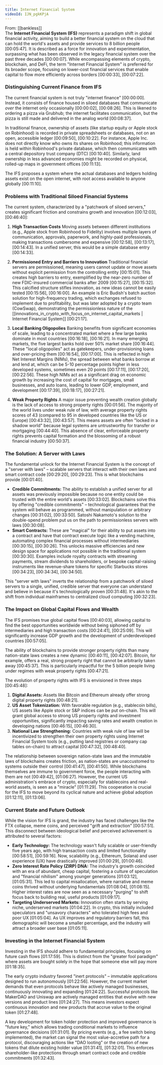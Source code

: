 ```yaml
---
title: Internet Financial System
videoId: IJN_pgkKPjA
---
```


From: [[bankless]] <br/> 
The **Internet Financial System (IFS)** represents a paradigm shift in global financial activity, aiming to build a better financial system on the cloud that can hold the world's assets and provide services to 8 billion people <a class="yt-timestamp" data-t="00:05:47">[00:05:47]</a>. It is described as a force for innovation and experimentation, surpassing what has been observed in the legacy financial system over the past three decades <a class="yt-timestamp" data-t="00:00:07">[00:00:07]</a>. While encompassing elements of crypto, blockchain, and DeFi, the term "Internet Financial System" is preferred for its broader scope, focusing on lower-cost financial services that enable capital to flow more efficiently across borders <a class="yt-timestamp" data-t="00:00:33">[00:00:33]</a>, <a class="yt-timestamp" data-t="00:07:22">[00:07:22]</a>.

### Distinguishing Current Finance from IFS

The current financial system is not truly "internet finance" <a class="yt-timestamp" data-t="00:00:00">[00:00:00]</a>. Instead, it consists of finance housed in siloed databases that communicate *over* the internet only occasionally <a class="yt-timestamp" data-t="00:00:02">[00:00:02]</a>, <a class="yt-timestamp" data-t="00:08:26">[00:08:26]</a>. This is likened to ordering a pizza via Grubhub; the internet facilitates communication, but the pizza is still made and delivered in the analog world <a class="yt-timestamp" data-t="00:08:37">[00:08:37]</a>.

In traditional finance, ownership of assets (like startup equity or Apple stock on Robinhood) is recorded in private spreadsheets or databases, not on an open, accessible ledger <a class="yt-timestamp" data-t="00:09:50">[00:09:50]</a>, <a class="yt-timestamp" data-t="00:10:22">[00:10:22]</a>. For instance, Apple Inc. does not directly know who owns its shares on Robinhood; this information is held within Robinhood's private database, which then communicates with a central depository trust company (DTC) <a class="yt-timestamp" data-t="00:10:40">[00:10:40]</a>. Similarly, land ownership in less advanced economies might be recorded on physical, rolled-up maps in government offices <a class="yt-timestamp" data-t="00:11:13">[00:11:13]</a>.

The IFS proposes a system where the actual databases and ledgers holding assets exist on the open internet, with root access available to anyone globally <a class="yt-timestamp" data-t="00:11:10">[00:11:10]</a>.

### Problems with Traditional Siloed Financial Systems

The current system, characterized by a "patchwork of siloed servers," creates significant friction and constrains growth and innovation <a class="yt-timestamp" data-t="00:12:03">[00:12:03]</a>, <a class="yt-timestamp" data-t="00:46:40">[00:46:40]</a>:

1.  **High Transaction Costs**
    Moving assets between different institutions (e.g., Apple stock from Robinhood to Fidelity) involves multiple layers of communication, approvals, paperwork, and highly-paid professionals, making transactions cumbersome and expensive <a class="yt-timestamp" data-t="00:12:58">[00:12:58]</a>, <a class="yt-timestamp" data-t="00:13:17">[00:13:17]</a>, <a class="yt-timestamp" data-t="00:14:43">[00:14:43]</a>. In a unified server, this would be a simple database entry <a class="yt-timestamp" data-t="00:14:33">[00:14:33]</a>.

2.  **Permissioned Entry and Barriers to Innovation**
    Traditional financial servers are permissioned, meaning users cannot update or move assets without explicit permission from the controlling entity <a class="yt-timestamp" data-t="00:15:01">[00:15:01]</a>. This creates high barriers to entry, exemplified by the near-zero number of new FDIC-insured commercial banks after 2009 <a class="yt-timestamp" data-t="00:15:27">[00:15:27]</a>, <a class="yt-timestamp" data-t="00:15:32">[00:15:32]</a>. This calcified structure stifles innovation, as new ideas cannot be easily tested <a class="yt-timestamp" data-t="00:15:56">[00:15:56]</a>, <a class="yt-timestamp" data-t="00:16:00">[00:16:00]</a>. An example is Eric Budish's batch auction solution for high-frequency trading, which exchanges refused to implement due to profitability, but was later adopted by a crypto team (CowSwap), demonstrating the permissionless nature of the [[innovations_in_crypto_with_focus_on_internet_capital_markets | Internet Financial System]] <a class="yt-timestamp" data-t="00:21:17">[00:21:17]</a>.

3.  **Local Banking Oligopolies**
    Banking benefits from significant economies of scale, leading to a concentrated market where a few large banks dominate in most countries <a class="yt-timestamp" data-t="00:16:18">[00:16:18]</a>, <a class="yt-timestamp" data-t="00:16:21">[00:16:21]</a>. In many emerging markets, the five largest banks hold over 50% market share <a class="yt-timestamp" data-t="00:16:44">[00:16:44]</a>. These "local oligopolies" act as gatekeepers, under-provisioning loans and over-pricing them <a class="yt-timestamp" data-t="00:16:54">[00:16:54]</a>, <a class="yt-timestamp" data-t="00:17:00">[00:17:00]</a>. This is reflected in high Net Interest Margins (NIMs), the spread between what banks borrow at and lend at, which can be 5-10 percentage points higher in less developed systems, sometimes even 20 points <a class="yt-timestamp" data-t="00:17:11">[00:17:11]</a>, <a class="yt-timestamp" data-t="00:17:20">[00:17:20]</a>, <a class="yt-timestamp" data-t="00:22:56">[00:22:56]</a>. These high NIMs act as a significant drag on economic growth by increasing the cost of capital for mortgages, small businesses, and auto loans, leading to lower GDP, employment, and development <a class="yt-timestamp" data-t="00:17:39">[00:17:39]</a>, <a class="yt-timestamp" data-t="00:18:17">[00:18:17]</a>, <a class="yt-timestamp" data-t="00:27:21">[00:27:21]</a>.

4.  **Weak Property Rights**
    A major issue preventing wealth creation globally is the lack of access to strong property rights <a class="yt-timestamp" data-t="00:01:56">[00:01:56]</a>. The majority of the world lives under weak rule of law, with average property rights scores of 43 (compared to 95 in developed countries like the US or Europe) <a class="yt-timestamp" data-t="00:43:32">[00:43:32]</a>, <a class="yt-timestamp" data-t="00:43:57">[00:43:57]</a>. This means assets are often "locked in a shadow world" because legal systems are untrustworthy for transfer or mortgaging <a class="yt-timestamp" data-t="00:44:40">[00:44:40]</a>. This absence of clear, enforceable property rights prevents capital formation and the blossoming of a robust financial industry <a class="yt-timestamp" data-t="00:50:37">[00:50:37]</a>.

### The Solution: A Server with Laws

The fundamental unlock for the Internet Financial System is the concept of a "server with laws" – scalable servers that interact with their own laws and smart contract code <a class="yt-timestamp" data-t="00:29:20">[00:29:20]</a>, <a class="yt-timestamp" data-t="00:29:23">[00:29:23]</a>. This is what blockchains provide <a class="yt-timestamp" data-t="00:01:40">[00:01:40]</a>.

*   **Credible Commitments:** The ability to establish a unified server for all assets was previously impossible because no one entity could be trusted with the entire world's assets <a class="yt-timestamp" data-t="00:33:02">[00:33:02]</a>. Blockchains solve this by offering "credible commitments" – technological guarantees that the system will behave as programmed, without manipulation or arbitrary changes <a class="yt-timestamp" data-t="00:31:02">[00:31:02]</a>, <a class="yt-timestamp" data-t="00:33:50">[00:33:50]</a>. Satoshi Nakamoto's solution to the double-spend problem put us on the path to permissionless servers with laws <a class="yt-timestamp" data-t="00:30:08">[00:30:08]</a>.
*   **Smart Contracts:** These are "magical" for their ability to put assets into a contract and have that contract execute logic like a vending machine, automating complex financial processes without intermediaries <a class="yt-timestamp" data-t="00:30:15">[00:30:15]</a>, <a class="yt-timestamp" data-t="00:30:26">[00:30:26]</a>. This unlocks massive efficiencies and new design space for applications not possible in the traditional system <a class="yt-timestamp" data-t="00:30:30">[00:30:30]</a>. Examples include royalty contracts with streaming payments, stream dividends to shareholders, or bespoke capital-raising instruments like revenue-share tokens for specific Starbucks stores <a class="yt-timestamp" data-t="00:34:23">[00:34:23]</a>, <a class="yt-timestamp" data-t="00:34:34">[00:34:34]</a>, <a class="yt-timestamp" data-t="00:34:50">[00:34:50]</a>.

This "server with laws" inverts the relationship from a patchwork of siloed servers to a single, unified, credible server that everyone can understand and believe in because it's technologically proven <a class="yt-timestamp" data-t="00:31:48">[00:31:48]</a>. It's akin to the shift from individual mainframes to centralized cloud computing <a class="yt-timestamp" data-t="00:32:23">[00:32:23]</a>.

### The Impact on Global Capital Flows and Wealth

The IFS promises true global capital flows <a class="yt-timestamp" data-t="00:40:03">[00:40:03]</a>, allowing capital to find the best opportunities worldwide without being siphoned off by intermediaries and high transaction costs <a class="yt-timestamp" data-t="00:24:41">[00:24:41]</a>, <a class="yt-timestamp" data-t="00:25:09">[00:25:09]</a>. This will significantly increase GDP growth and the development of underdeveloped countries <a class="yt-timestamp" data-t="00:57:05">[00:57:05]</a>.

The ability of blockchains to provide stronger property rights than many nation-state laws creates a new dynamic <a class="yt-timestamp" data-t="00:40:11">[00:40:11]</a>, <a class="yt-timestamp" data-t="00:42:07">[00:42:07]</a>. Bitcoin, for example, offers a real, strong property right that cannot be arbitrarily taken away <a class="yt-timestamp" data-t="00:45:37">[00:45:37]</a>. This is particularly impactful for the 5 billion people living under regimes with weak property rights <a class="yt-timestamp" data-t="00:47:21">[00:47:21]</a>.

The evolution of property rights with IFS is envisioned in three steps <a class="yt-timestamp" data-t="00:45:48">[00:45:48]</a>:
1.  **Digital Assets:** Assets like Bitcoin and Ethereum already offer strong digital property rights <a class="yt-timestamp" data-t="00:48:21">[00:48:21]</a>.
2.  **US Asset Tokenization:** With favorable regulation (e.g., stablecoin bills), US assets like Apple stock or S&P indices can be put on-chain. This will grant global access to strong US property rights and investment opportunities, significantly impacting saving rates and wealth creation in developing nations <a class="yt-timestamp" data-t="00:46:15">[00:46:15]</a>, <a class="yt-timestamp" data-t="00:46:30">[00:46:30]</a>.
3.  **National Law Strengthening:** Countries with weak rule of law will be incentivized to strengthen their own property rights using Internet Financial System tools (e.g., putting land registries or company cap tables on-chain) to attract capital <a class="yt-timestamp" data-t="00:47:32">[00:47:32]</a>, <a class="yt-timestamp" data-t="00:48:40">[00:48:40]</a>.

The relationship between sovereign nation-state laws and the immutable laws of blockchains creates friction, as nation-states are unaccustomed to systems outside their control <a class="yt-timestamp" data-t="00:41:47">[00:41:47]</a>, <a class="yt-timestamp" data-t="00:41:50">[00:41:50]</a>. While blockchains themselves are immune to government force, the people interacting with them are not <a class="yt-timestamp" data-t="00:49:42">[00:49:42]</a>, <a class="yt-timestamp" data-t="01:06:27">[01:06:27]</a>. However, the current US administration's embrace of crypto, especially for stablecoins and real-world assets, is seen as a "miracle" <a class="yt-timestamp" data-t="01:11:29">[01:11:29]</a>. This cooperation is crucial for the IFS to move beyond its cyclical nature and achieve global adoption <a class="yt-timestamp" data-t="01:12:11">[01:12:11]</a>, <a class="yt-timestamp" data-t="01:13:06">[01:13:06]</a>.

### Current State and Future Outlook

While the vision for IFS is grand, the industry has faced challenges like the FTX collapse, meme coins, and perceived "grift and extraction" <a class="yt-timestamp" data-t="00:57:51">[00:57:51]</a>. This disconnect between ideological belief and perceived achievement is attributed to several factors:

*   **Early Technology:** The technology wasn't fully scalable or user-friendly five years ago, with high transaction costs and limited functionality <a class="yt-timestamp" data-t="00:58:51">[00:58:51]</a>, <a class="yt-timestamp" data-t="00:59:16">[00:59:16]</a>. Now, scalability (e.g., Ethereum, Solana) and user experience (UX) have drastically improved <a class="yt-timestamp" data-t="01:00:29">[01:00:29]</a>, <a class="yt-timestamp" data-t="01:00:46">[01:00:46]</a>.
*   **Zero Interest Rate Policy (ZIRP) DNA:** The industry's growth coincided with an era of abundant, cheap capital, fostering a culture of speculation and "financial nihilism" among younger generations <a class="yt-timestamp" data-t="01:03:12">[01:03:12]</a>, <a class="yt-timestamp" data-t="01:05:31">[01:05:31]</a>. This led to capital misallocation, where narrative and meme coins thrived without underlying fundamentals <a class="yt-timestamp" data-t="01:08:04">[01:08:04]</a>, <a class="yt-timestamp" data-t="01:08:15">[01:08:15]</a>. Higher interest rates are now seen as a necessary "purging" to shift focus back to building real, useful products <a class="yt-timestamp" data-t="01:09:17">[01:09:17]</a>.
*   **Targeting Underserved Markets:** Innovation often starts by serving niche, underserved markets <a class="yt-timestamp" data-t="01:04:22">[01:04:22]</a>. In crypto, this initially included speculators and "unsavory characters" who tolerated high fees and poor UX <a class="yt-timestamp" data-t="01:05:04">[01:05:04]</a>. As UX improves and regulatory barriers fall, this demographic will become a smaller percentage, and the industry will attract a broader user base <a class="yt-timestamp" data-t="01:05:11">[01:05:11]</a>.

### Investing in the Internet Financial System

Investing in the IFS should adhere to fundamental principles, focusing on future cash flows <a class="yt-timestamp" data-t="01:17:59">[01:17:59]</a>. This is distinct from the "greater fool paradigm" where assets are bought solely in the hope that someone else will pay more <a class="yt-timestamp" data-t="01:18:35">[01:18:35]</a>.

The early crypto industry favored "inert protocols" – immutable applications designed to run autonomously <a class="yt-timestamp" data-t="01:22:56">[01:22:56]</a>. However, the current market demands that even protocols behave like actively managed businesses, continuously innovating and expanding <a class="yt-timestamp" data-t="01:24:22">[01:24:22]</a>. Successful protocols like MakerDAO and Uniswap are actively managed entities that evolve with new versions and product lines <a class="yt-timestamp" data-t="01:24:27">[01:24:27]</a>. This means investors expect continuous innovation and new products that accrue value to the original token <a class="yt-timestamp" data-t="01:27:48">[01:27:48]</a>.

A key development for token holder protection and improved governance is "future key," which allows trading conditional markets to influence governance decisions <a class="yt-timestamp" data-t="01:31:01">[01:31:01]</a>. By pricing events (e.g., a fee switch being implemented), the market can signal the most value-accretive path for a protocol, discouraging actions like "DAO looting" or the creation of new tokens that dilute existing holder value <a class="yt-timestamp" data-t="01:31:41">[01:31:41]</a>, <a class="yt-timestamp" data-t="01:32:01">[01:32:01]</a>. This enforces shareholder-like protections through smart contract code and credible commitments <a class="yt-timestamp" data-t="01:32:43">[01:32:43]</a>.
